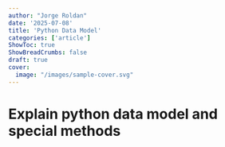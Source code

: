 ```yaml
---
author: "Jorge Roldan"
date: '2025-07-08'
title: 'Python Data Model'
categories: ['article']
ShowToc: true
ShowBreadCrumbs: false
draft: true
cover:
  image: "/images/sample-cover.svg"
---
```


# Explain python data model and special methods